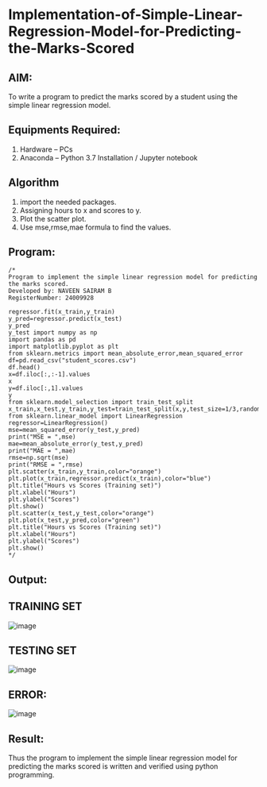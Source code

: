 # Implementation-of-Simple-Linear-Regression-Model-for-Predicting-the-Marks-Scored

## AIM:
To write a program to predict the marks scored by a student using the simple linear regression model.

## Equipments Required:
1. Hardware – PCs
2. Anaconda – Python 3.7 Installation / Jupyter notebook

## Algorithm
1. import the needed packages.
2. Assigning hours to x and scores to y.
3. Plot the scatter plot.
4. Use mse,rmse,mae formula to find the values.

## Program:
```
/*
Program to implement the simple linear regression model for predicting the marks scored.
Developed by: NAVEEN SAIRAM B
RegisterNumber: 24009928

regressor.fit(x_train,y_train)
y_pred=regressor.predict(x_test)
y_pred
y_test import numpy as np
import pandas as pd
import matplotlib.pyplot as plt
from sklearn.metrics import mean_absolute_error,mean_squared_error
df=pd.read_csv("student_scores.csv")
df.head()
x=df.iloc[:,:-1].values
x
y=df.iloc[:,1].values
y
from sklearn.model_selection import train_test_split
x_train,x_test,y_train,y_test=train_test_split(x,y,test_size=1/3,random_state=0)
from sklearn.linear_model import LinearRegression
regressor=LinearRegression()
mse=mean_squared_error(y_test,y_pred)
print("MSE = ",mse)
mae=mean_absolute_error(y_test,y_pred)
print("MAE = ",mae)
rmse=np.sqrt(mse)
print("RMSE = ",rmse)
plt.scatter(x_train,y_train,color="orange")
plt.plot(x_train,regressor.predict(x_train),color="blue")
plt.title("Hours vs Scores (Training set)")
plt.xlabel("Hours")
plt.ylabel("Scores")
plt.show()
plt.scatter(x_test,y_test,color="orange")
plt.plot(x_test,y_pred,color="green")
plt.title("Hours vs Scores (Training set)")
plt.xlabel("Hours")
plt.ylabel("Scores")
plt.show()
*/
```

## Output:
## TRAINING SET
![image](https://github.com/user-attachments/assets/8f663c66-2630-4338-b34f-b3ef93ccdcd7)
## TESTING SET
![image](https://github.com/user-attachments/assets/225b4f68-e6d7-49ca-83db-909eea8a7485)
## ERROR:
![image](https://github.com/user-attachments/assets/9c3a1527-71a8-4285-8251-6b5ae0d5688e)

## Result:
Thus the program to implement the simple linear regression model for predicting the marks scored is written and verified using python programming.
